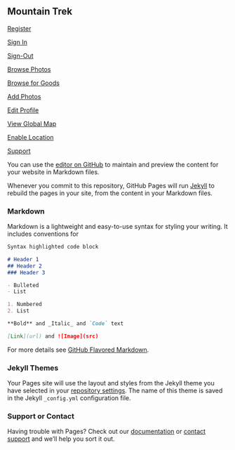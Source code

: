 ## Mountain Trek

[Register](Register.html)

[Sign In](Account-Settings.html)

[Sign-Out](Sign-Up.html)

[Browse Photos](Browse-Photos.html)

[Browse for Goods](Browse-Goods.html)

[Add Photos](Add-Photos.html)

[Edit Profile](Edit-Photos.html)

[View Global Map](Global-Map.html)

[Enable Location](Enable-Location.html)

[Support](Support.html)









You can use the [editor on GitHub](https://github.com/pandomonium/Personal-App/edit/gh-pages/index.md) to maintain and preview the content for your website in Markdown files.

Whenever you commit to this repository, GitHub Pages will run [Jekyll](https://jekyllrb.com/) to rebuild the pages in your site, from the content in your Markdown files.

### Markdown

Markdown is a lightweight and easy-to-use syntax for styling your writing. It includes conventions for

```markdown
Syntax highlighted code block

# Header 1
## Header 2
### Header 3

- Bulleted
- List

1. Numbered
2. List

**Bold** and _Italic_ and `Code` text

[Link](url) and ![Image](src)
```

For more details see [GitHub Flavored Markdown](https://guides.github.com/features/mastering-markdown/).

### Jekyll Themes

Your Pages site will use the layout and styles from the Jekyll theme you have selected in your [repository settings](https://github.com/pandomonium/Personal-App/settings). The name of this theme is saved in the Jekyll `_config.yml` configuration file.

### Support or Contact

Having trouble with Pages? Check out our [documentation](https://docs.github.com/categories/github-pages-basics/) or [contact support](https://support.github.com/contact) and we’ll help you sort it out.
